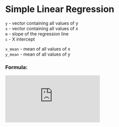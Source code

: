 # Simple Linear Regression

`y` - vector containing all values of y   
`x` - vector containing all values of x   
`m` - slope of the regression line   
`c` - X intercept   

`x_mean` - mean of all values of x   
`y_mean` - mean of all values of y   

### Formula:

![Formula](https://latex.codecogs.com/png.latex?%5Cbg_white%20m%20%3D%20%5Cfrac%7B%5Csum%20%28x_i%20-%20%5Cbar%7Bx%7D%29%20%5Csum%20%28y_i%20-%20%5Cbar%7By%7D%29%7D%7B%5Csum%20%28x_i%20-%20%5Cbar%7Bx%7D%29%5E2%7D)


